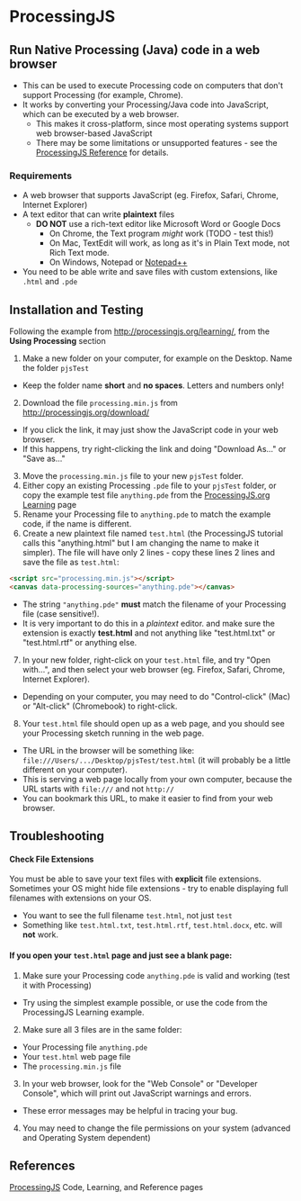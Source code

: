 # ProcessingJS
## Run Native Processing (Java) code in a web browser
- This can be used to execute Processing code on computers that don't support Processing (for example, Chrome).
- It works by converting your Processing/Java code into JavaScript, which can be executed by a web browser.
  - This makes it cross-platform, since most operating systems support web browser-based JavaScript
  - There may be some limitations or unsupported features - see the [ProcessingJS Reference](http://processingjs.org/reference/) for details.

### Requirements
- A web browser that supports JavaScript (eg. Firefox, Safari, Chrome, Internet Explorer)
- A text editor that can write **plaintext** files
  - **DO NOT** use a rich-text editor like Microsoft Word or Google Docs
    - On Chrome, the Text program *might* work (TODO - test this!)
    - On Mac, TextEdit will work, as long as it's in Plain Text mode, not Rich Text mode.
    - On Windows, Notepad or [Notepad++](https://notepad-plus-plus.org/)
- You need to be able write and save files with custom extensions, like ```.html``` and ```.pde```

## Installation and Testing
Following the example from http://processingjs.org/learning/, from the **Using Processing** section  
1. Make a new folder on your computer, for example on the Desktop. Name the folder ```pjsTest```
  - Keep the folder name **short** and **no spaces**. Letters and numbers only!
2. Download the file ```processing.min.js``` from http://processingjs.org/download/
  - If you click the link, it may just show the JavaScript code in your web browser.
  - If this happens, try right-clicking the link and doing "Download As..." or "Save as..."
3. Move the ```processing.min.js``` file to your new ```pjsTest``` folder.
4. Either copy an existing Processing ```.pde``` file to your ```pjsTest``` folder, or copy the example test file ```anything.pde``` from the [ProcessingJS.org Learning](http://processingjs.org/learning/) page
5. Rename your Processing file to ```anything.pde``` to match the example code, if the name is different.
6. Create a new plaintext file named ```test.html``` (the ProcessingJS tutorial calls this "anything.html" but I am changing the name to make it simpler). The file will have only 2 lines - copy these lines 2 lines and save the file as ```test.html```:
```html
<script src="processing.min.js"></script> 
<canvas data-processing-sources="anything.pde"></canvas>
```
  - The string ```"anything.pde"``` **must** match the filename of your Processing file (case sensitive!).
  - It is very important to do this in a *plaintext* editor. and make sure the extension is exactly **test.html** and not anything like "test.html.txt" or "test.html.rtf" or anything else. 
7. In your new folder, right-click on your ```test.html``` file, and try "Open with...", and then select your web browser (eg. Firefox, Safari, Chrome, Internet Explorer).
  - Depending on your computer, you may need to do "Control-click" (Mac) or "Alt-click" (Chromebook) to right-click.
8. Your ```test.html``` file should open up as a web page, and you should see your Processing sketch running in the web page.
  - The URL in the browser will be something like:  
    ```file:///Users/.../Desktop/pjsTest/test.html``` (it will probably be a little different on your computer).
  - This is serving a web page locally from your own computer, because the URL starts with ```file:///``` and not ```http://```
  - You can bookmark this URL, to make it easier to find from your web browser.

## Troubleshooting
#### Check File Extensions
You must be able to save your text files with **explicit** file extensions. Sometimes your OS might hide file extensions - try to enable displaying full filenames with extensions on your OS.
- You want to see the full filename ```test.html```, not just ```test```
- Something like ```test.html.txt```, ```test.html.rtf```, ```test.html.docx```, etc. will **not** work.

#### If you open your ```test.html``` page and just see a blank page:
  1. Make sure your Processing code ```anything.pde``` is valid and working (test it with Processing)
  - Try using the simplest example possible, or use the code from the ProcessingJS Learning example.
  2. Make sure all 3 files are in the same folder:  
  - Your Processing file ```anything.pde```
  - Your ```test.html``` web page file
  - The ```processing.min.js``` file
  3. In your web browser, look for the "Web Console" or "Developer Console", which will print out JavaScript warnings and errors.
  - These error messages may be helpful in tracing your bug.
  4. You may need to change the file permissions on your system (advanced and Operating System dependent)

## References
[ProcessingJS](http://processingjs.org/) Code, Learning, and Reference pages
